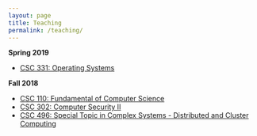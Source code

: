 ```yaml
---
layout: page
title: Teaching
permalink: /teaching/
---
```


**Spring 2019**

- [CSC 331: Operating Systems]()


**Fall 2018**

- [CSC 110: Fundamental of Computer Science](https://github.com/linhbngo/Fundamentals-of-Computer-Science)
- [CSC 302: Computer Security II](https://github.com/linhbngo/Computer-Security)
- [CSC 496: Special Topic in Complex Systems - Distributed and Cluster Computing](https://github.com/linhbngo/Distributed-and-Cluster-Computing)
